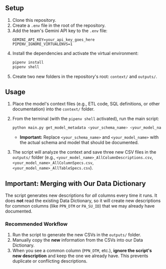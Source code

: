 ## Setup

1.  Clone this repository.
2.  Create a `.env` file in the root of the repository.
3.  Add the team's Gemini API key to the `.env` file:
    ```.env
    GEMINI_API_KEY=your_api_key_goes_here
    PIPENV_IGNORE_VIRTUALENVS=1
    ```
4.  Install the dependencies and activate the virtual environment:
    ```sh
    pipenv install
    pipenv shell
    ```
5.  Create two new folders in the repository's root: `context/` and `outputs/`.

## Usage

1.  Place the model's context files (e.g., ETL code, SQL definitions, or other documentation) into the `context/` folder.

2.  From the terminal (with the `pipenv shell` activated), run the main script:

    ```sh
    python main.py get_model_metadata <your_schema_name> <your_model_name>
    ```

      * **Important:** Replace `<your_schema_name>` and `<your_model_name>` with the actual schema and model that should be documented.

3.  The script will analyze the context and save three new CSV files in the `outputs/` folder (e.g., `<your_model_name>_AllColumnDescriptions.csv`, `<your_model_name>_AllColumnSpecs.csv`, `<your_model_name>_AllTableSpecs.csv`).

## Important: Merging with Our Data Dictionary

The script generates new descriptions for *all* columns every time it runs. It does **not** read the existing Data Dictionary, so it will create new descriptions for common columns (like `PPN_DTM` or `PA_SU_ID`) that we may already have documented.

### Recommended Workflow

1.  Run the script to generate the new CSVs in the `outputs/` folder.
2.  Manually copy the **new** information from the CSVs into our Data Dictionary.
3.  When you see a common column (`PPN_DTM`, etc.), **ignore the script's new description** and keep the one we already have. This prevents duplicate or conflicting descriptions.
